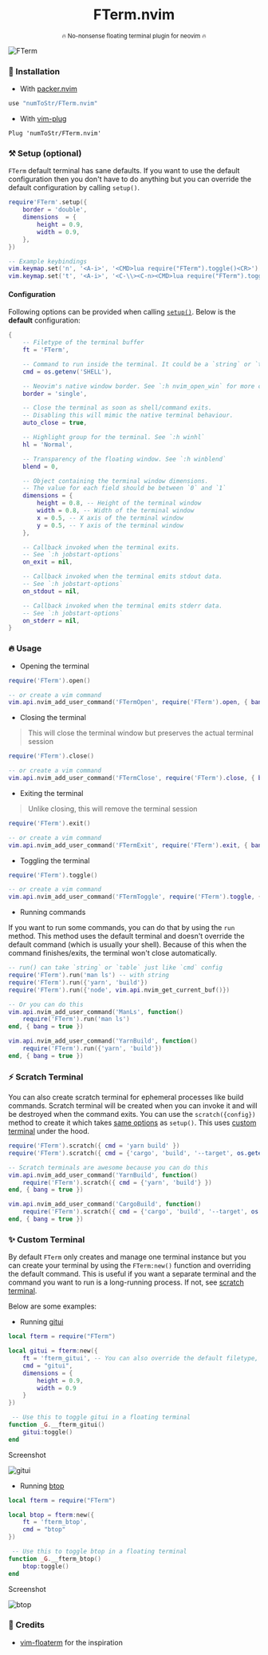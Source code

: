 <h1 align='center'>FTerm.nvim</h1>
<p align="center"><sup>🔥 No-nonsense floating terminal plugin for neovim 🔥</sup></p>

![FTerm](https://user-images.githubusercontent.com/24727447/135801811-9e2787eb-e241-4ece-bfcf-6c79a90e6e97.png "Hello from fterm :)")

### 🚀 Installation

- With [packer.nvim](https://github.com/wbthomason/packer.nvim)

```lua
use "numToStr/FTerm.nvim"
```

- With [vim-plug](https://github.com/junegunn/vim-plug)

```vim
Plug 'numToStr/FTerm.nvim'
```

<a id="setup"></a>

### ⚒️ Setup (optional)

`FTerm` default terminal has sane defaults. If you want to use the default configuration then you don't have to do anything but you can override the default configuration by calling `setup()`.

```lua
require'FTerm'.setup({
    border = 'double',
    dimensions  = {
        height = 0.9,
        width = 0.9,
    },
})

-- Example keybindings
vim.keymap.set('n', '<A-i>', '<CMD>lua require("FTerm").toggle()<CR>')
vim.keymap.set('t', '<A-i>', '<C-\\><C-n><CMD>lua require("FTerm").toggle()<CR>')
```

#### Configuration

Following options can be provided when calling [`setup()`](#setup). Below is the **default** configuration:

```lua
{
    -- Filetype of the terminal buffer
    ft = 'FTerm',

    -- Command to run inside the terminal. It could be a `string` or `table`
    cmd = os.getenv('SHELL'),

    -- Neovim's native window border. See `:h nvim_open_win` for more configuration options.
    border = 'single',

    -- Close the terminal as soon as shell/command exits.
    -- Disabling this will mimic the native terminal behaviour.
    auto_close = true,

    -- Highlight group for the terminal. See `:h winhl`
    hl = 'Normal',

    -- Transparency of the floating window. See `:h winblend`
    blend = 0,

    -- Object containing the terminal window dimensions.
    -- The value for each field should be between `0` and `1`
    dimensions = {
        height = 0.8, -- Height of the terminal window
        width = 0.8, -- Width of the terminal window
        x = 0.5, -- X axis of the terminal window
        y = 0.5, -- Y axis of the terminal window
    },

    -- Callback invoked when the terminal exits.
    -- See `:h jobstart-options`
    on_exit = nil,

    -- Callback invoked when the terminal emits stdout data.
    -- See `:h jobstart-options`
    on_stdout = nil,

    -- Callback invoked when the terminal emits stderr data.
    -- See `:h jobstart-options`
    on_stderr = nil,
}
```

### 🔥 Usage

- Opening the terminal

```lua
require('FTerm').open()

-- or create a vim command
vim.api.nvim_add_user_command('FTermOpen', require('FTerm').open, { bang = true })
```

- Closing the terminal

> This will close the terminal window but preserves the actual terminal session

```lua
require('FTerm').close()

-- or create a vim command
vim.api.nvim_add_user_command('FTermClose', require('FTerm').close, { bang = true })
```

- Exiting the terminal

> Unlike closing, this will remove the terminal session

```lua
require('FTerm').exit()

-- or create a vim command
vim.api.nvim_add_user_command('FTermExit', require('FTerm').exit, { bang = true })
```

- Toggling the terminal

```lua
require('FTerm').toggle()

-- or create a vim command
vim.api.nvim_add_user_command('FTermToggle', require('FTerm').toggle, { bang = true })
```

- Running commands

If you want to run some commands, you can do that by using the `run` method. This method uses the default terminal and doesn't override the default command (which is usually your shell). Because of this when the command finishes/exits, the terminal won't close automatically.

```lua
-- run() can take `string` or `table` just like `cmd` config
require('FTerm').run('man ls') -- with string
require('FTerm').run({'yarn', 'build'})
require('FTerm').run({'node', vim.api.nvim_get_current_buf()})

-- Or you can do this
vim.api.nvim_add_user_command('ManLs', function()
    require('FTerm').run('man ls')
end, { bang = true })

vim.api.nvim_add_user_command('YarnBuild', function()
    require('FTerm').run({'yarn', 'build'})
end, { bang = true })
```

<a id="scratch-terminal"></a>

### ⚡ Scratch Terminal

You can also create scratch terminal for ephemeral processes like build commands. Scratch terminal will be created when you can invoke it and will be destroyed when the command exits. You can use the `scratch({config})` method to create it which takes [same options](#configuration) as `setup()`. This uses [custom terminal](#custom-terminal) under the hood.

```lua
require('FTerm').scratch({ cmd = 'yarn build' })
require('FTerm').scratch({ cmd = {'cargo', 'build', '--target', os.getenv('RUST_TARGET')} })

-- Scratch terminals are awesome because you can do this
vim.api.nvim_add_user_command('YarnBuild', function()
    require('FTerm').scratch({ cmd = {'yarn', 'build'} })
end, { bang = true })

vim.api.nvim_add_user_command('CargoBuild', function()
    require('FTerm').scratch({ cmd = {'cargo', 'build', '--target', os.getenv("RUST_TARGET")} })
end, { bang = true })
```

<a id="custom-terminal"></a>

### ✨ Custom Terminal

By default `FTerm` only creates and manage one terminal instance but you can create your terminal by using the `FTerm:new()` function and overriding the default command. This is useful if you want a separate terminal and the command you want to run is a long-running process. If not, see [scratch terminal](#scratch-terminal).

Below are some examples:

- Running [gitui](https://github.com/extrawurst/gitui)

```lua
local fterm = require("FTerm")

local gitui = fterm:new({
    ft = 'fterm_gitui', -- You can also override the default filetype, if you want
    cmd = "gitui",
    dimensions = {
        height = 0.9,
        width = 0.9
    }
})

 -- Use this to toggle gitui in a floating terminal
function _G.__fterm_gitui()
    gitui:toggle()
end
```

Screenshot

![gitui](https://user-images.githubusercontent.com/24727447/135801936-3519cd12-7924-4838-83d8-7c9fe6725f71.png "gitui w/ fterm")

- Running [btop](https://github.com/aristocratos/btop)

```lua
local fterm = require("FTerm")

local btop = fterm:new({
    ft = 'fterm_btop',
    cmd = "btop"
})

 -- Use this to toggle btop in a floating terminal
function _G.__fterm_btop()
    btop:toggle()
end
```

Screenshot

![btop](https://user-images.githubusercontent.com/24727447/135802042-afe83ad0-e044-4ba6-bd19-0a75fdeff441.png "btop w/ fterm")

### 💐 Credits

- [vim-floaterm](https://github.com/voldikss/vim-floaterm) for the inspiration
